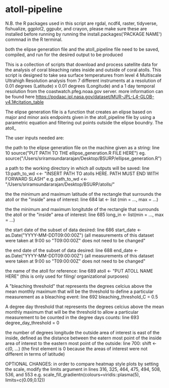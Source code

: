 # atoll-pipeline
N.B. the R packages used in this script are rgdal, ncdf4, raster, tidyverse, fishualize, ggplot2, ggpubr, and crayon, please make sure these are installed before running by running the install.packages('PACKAGE NAME') commnad in the R terminal. 

both the elipse generation file and the atoll_pipeline file need to be saved, compiled, and run for the desired output to be produced

This is a collection of scripts that download and process satellite data for the analysis of coral bleaching rates inside and outside of coral atolls. This script is designed to take sea surface temperatures from level 4 Multiscale Ultrahigh Resolution analysis from 7 different instruments at a resolution of 0.01 degrees (Latitude) x 0.01 degrees (Longitude) and a 1 day temporal resolution from the coastwatch.pfeg.noaa.gov server. more information can be found here https://podaac.jpl.nasa.gov/dataset/MUR-JPL-L4-GLOB-v4.1#citation_table

The elipse generation file is a function that creates an elipse based on major and minor axis endpoints given in the atoll_pipeline file by using a parametric equation and filtering out points outside the elipse boundry. The atoll_


The user inputs needed are: 

the path to the elipse generation file on the machine given as a string: line 10 source("PUT PATH TO THE ellipse_generation.R FILE HERE") 
eg. source("/Users/sriramsundararajan/Desktop/BSURP/ellipse_generation.R")

a path to the working directory in which all outputs will be saved: line 13:path_to_wd <<- "INSERT PATH TO atolls HERE. PATH MUST END WITH FORWARD SLASH" 
e.g. path_to_wd <<- "/Users/sriramsundararajan/Desktop/BSURP/atolls/"

the the minimum and maximum latitude of the rectangle that surrounds the atoll or the "inside" area of interest: line 684 lat <- list (min = ..., max = ...)

the the minimum and maximum longitutde of the rectangle that surrounds the atoll or the "inside" area of interest: line 685 long_in <- list(min = ..., max = ...)

the start date of the subset of data desired: line 686 start_date <- as.Date("YYYY-MM-DDT09:00:00Z") (all measurements of this dataset were taken at 9:00 so "T09:00:00Z" does not need to be changed"

the end date of the subset of data desired: line 688 end_date <- as.Date("YYYY-MM-DDT09:00:00Z") (all measurements of this dataset were taken at 9:00 so "T09:00:00Z" does not need to be changed"

the name of the atoll for reference: line 689 atoll <- "PUT ATOLL NAME HERE" (this is only used for filing/ organizational purposes)

A "bleaching threshold" that represents the degrees celcius above the mean monthly maximum that will be the threshold to define a particular measurement as a bleaching event: line 692 bleaching_threshold_C = 0.5

A degree day threshold that represents the degrees celcius above the mean monthly maximum that will be the threshold to allow a particular measurement to be counted in the degree days counts: line 693 degree_day_threshold = 0

the number of degrees longitude the outside area of interest is east of the inside, defined as the distance between the eatern most point of the inside area of interest to the eastern most point of the outside: line 700: shift <- c(0, ...) (the first element is 0 because the areas of interest were not different in terms of latitude) 


OPTIONAL CHANGES:
in order to compare heatmap style plots by setting the scale, modify the limits argument in lines 316, 325, 464, 475, 494, 508, 536, and 553
e.g. 
scale_fill_gradientn(colours=viridis::plasma(5), limits=c(0.09,0.12))




